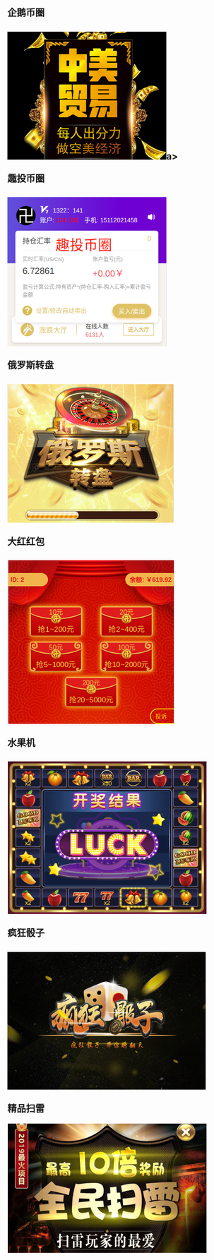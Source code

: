 企鹅币圈
--------
<a href="https://github.com/jingxiutequn/qier"><img src="img/qier.png"/></a>a><p/>
趣投币圈
--------
<img src="img/qutou.png"/><p/>
俄罗斯转盘
----------
<img src="img/luosi.jpg"/><p/>
大红红包
--------
<img src="img/dared.png"/><p/>
水果机
-------
<img src="img/fruit.png"/><p/>
疯狂骰子
-------
<img src="img/touzi.png"/><p/>
精品扫雷
-------
<img src="img/saolei.png"/><p/>
